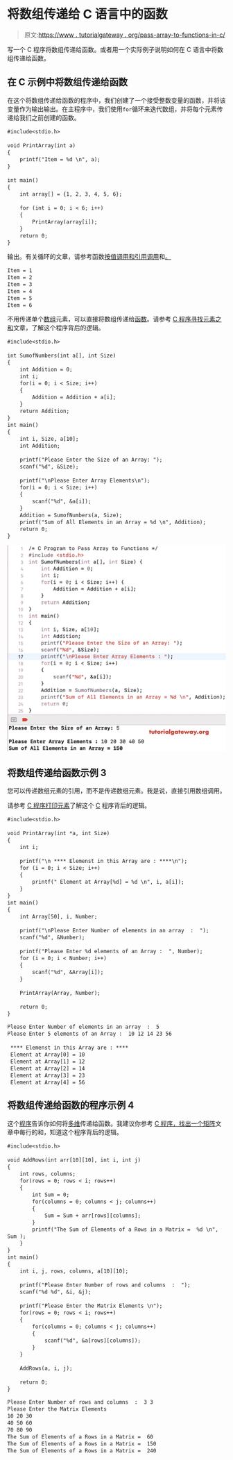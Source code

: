 # 将数组传递给 C 语言中的函数

> 原文:[https://www . tutorialgateway . org/pass-array-to-functions-in-c/](https://www.tutorialgateway.org/pass-array-to-functions-in-c/)

写一个 C 程序将数组传递给函数。或者用一个实际例子说明如何在 C 语言中将数组传递给函数。

## 在 C 示例中将数组传递给函数

在这个将数组传递给函数的程序中，我们创建了一个接受整数变量的函数，并将该变量作为输出输出。在主程序中，我们使用`for`循环来迭代数组，并将每个元素传递给我们之前创建的函数。

```
#include<stdio.h>

void PrintArray(int a)
{
    printf("Item = %d \n", a);
}

int main()
{
    int array[] = {1, 2, 3, 4, 5, 6};

    for (int i = 0; i < 6; i++)
    {
        PrintArray(array[i]);
    }
    return 0;
}
```

输出。有关循环的文章，请参考函数[按值调用和引用调用](https://www.tutorialgateway.org/call-by-value-and-call-by-reference-in-c/)和[。](https://www.tutorialgateway.org/for-loop-in-c-programming/)

```
Item = 1 
Item = 2 
Item = 3 
Item = 4 
Item = 5 
Item = 6 
```

不用传递单个[数组](https://www.tutorialgateway.org/array-in-c/)元素，可以直接将数组传递给[函数](https://www.tutorialgateway.org/functions-in-c/)。请参考 [C 程序寻找元素之和](https://www.tutorialgateway.org/c-program-to-find-sum-of-elements-in-an-array/)文章，了解这个程序背后的逻辑。

```
#include<stdio.h>

int SumofNumbers(int a[], int Size)
{
    int Addition = 0;
    int i;
    for(i = 0; i < Size; i++)
    {
        Addition = Addition + a[i];
    }
    return Addition;
}
int main()
{
    int i, Size, a[10];
    int Addition;

    printf("Please Enter the Size of an Array: ");
    scanf("%d", &Size);

    printf("\nPlease Enter Array Elements\n");
    for(i = 0; i < Size; i++)
    {
        scanf("%d", &a[i]);
    }
    Addition = SumofNumbers(a, Size);
    printf("Sum of All Elements in an Array = %d \n", Addition);
    return 0;
}
```

![Pass Array to Functions in C 2](img/56d86accb26288f28f2023d3afee68d1.png)

## 将数组传递给函数示例 3

您可以传递数组元素的引用，而不是传递数组元素。我是说，直接引用数组调用。

请参考 [C 程序打印元素](https://www.tutorialgateway.org/c-program-to-print-elements-in-an-array/)了解这个 [C](https://www.tutorialgateway.org/c-programming/) 程序背后的逻辑。

```
#include<stdio.h>

void PrintArray(int *a, int Size)
{
    int i;

    printf("\n **** Elemenst in this Array are : ****\n");
    for (i = 0; i < Size; i++)
    {
        printf(" Element at Array[%d] = %d \n", i, a[i]);
    }
}
int main()
{
    int Array[50], i, Number;

    printf("\nPlease Enter Number of elements in an array  :  ");
    scanf("%d", &Number);

    printf("Please Enter %d elements of an Array :  ", Number);
    for (i = 0; i < Number; i++)
    {
        scanf("%d", &Array[i]);
    }

    PrintArray(Array, Number);

    return 0;
}
```

```
Please Enter Number of elements in an array  :  5
Please Enter 5 elements of an Array :  10 12 14 23 56

 **** Elemenst in this Array are : ****
 Element at Array[0] = 10 
 Element at Array[1] = 12 
 Element at Array[2] = 14 
 Element at Array[3] = 23 
 Element at Array[4] = 56 
```

## 将数组传递给函数的程序示例 4

这个[程序](https://www.tutorialgateway.org/c-programming-examples/)告诉你如何将[多维](https://www.tutorialgateway.org/multi-dimensional-array-in-c/)传递给函数。我建议你参考 [C 程序，找出一个矩阵](https://www.tutorialgateway.org/c-program-to-find-sum-of-each-row-in-a-matrix/)文章中每行的和，知道这个程序背后的逻辑。

```
#include<stdio.h>

void AddRows(int arr[10][10], int i, int j)
{
    int rows, columns;
    for(rows = 0; rows < i; rows++)
    {
        int Sum = 0;
        for(columns = 0; columns < j; columns++)
        {
            Sum = Sum + arr[rows][columns];
        }
        printf("The Sum of Elements of a Rows in a Matrix =  %d \n", Sum );
    }
}
int main()
{
    int i, j, rows, columns, a[10][10];

    printf("Please Enter Number of rows and columns  :  ");
    scanf("%d %d", &i, &j);

    printf("Please Enter the Matrix Elements \n");
    for(rows = 0; rows < i; rows++)
    {
        for(columns = 0; columns < j; columns++)
        {
            scanf("%d", &a[rows][columns]);
        }
    }

    AddRows(a, i, j);

    return 0;
}
```

```
Please Enter Number of rows and columns  :  3 3
Please Enter the Matrix Elements 
10 20 30
40 50 60
70 80 90
The Sum of Elements of a Rows in a Matrix =  60 
The Sum of Elements of a Rows in a Matrix =  150 
The Sum of Elements of a Rows in a Matrix =  240 
```
